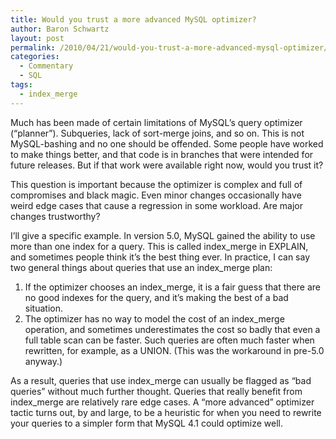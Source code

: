 ```yaml
---
title: Would you trust a more advanced MySQL optimizer?
author: Baron Schwartz
layout: post
permalink: /2010/04/21/would-you-trust-a-more-advanced-mysql-optimizer/
categories:
  - Commentary
  - SQL
tags:
  - index_merge
---
```

Much has been made of certain limitations of MySQL&#8217;s query optimizer (&#8220;planner&#8221;). Subqueries, lack of sort-merge joins, and so on. This is not MySQL-bashing and no one should be offended. Some people have worked to make things better, and that code is in branches that were intended for future releases. But if that work were available right now, would you trust it?

This question is important because the optimizer is complex and full of compromises and black magic. Even minor changes occasionally have weird edge cases that cause a regression in some workload. Are major changes trustworthy?

I&#8217;ll give a specific example. In version 5.0, MySQL gained the ability to use more than one index for a query. This is called index\_merge in EXPLAIN, and sometimes people think it&#8217;s the best thing ever. In practice, I can say two general things about queries that use an index\_merge plan:

1.  If the optimizer chooses an index_merge, it is a fair guess that there are no good indexes for the query, and it&#8217;s making the best of a bad situation.
2.  The optimizer has no way to model the cost of an index_merge operation, and sometimes underestimates the cost so badly that even a full table scan can be faster. Such queries are often much faster when rewritten, for example, as a UNION. (This was the workaround in pre-5.0 anyway.)

As a result, queries that use index\_merge can usually be flagged as &#8220;bad queries&#8221; without much further thought. Queries that really benefit from index\_merge are relatively rare edge cases. A &#8220;more advanced&#8221; optimizer tactic turns out, by and large, to be a heuristic for when you need to rewrite your queries to a simpler form that MySQL 4.1 could optimize well.